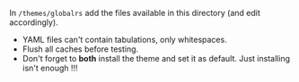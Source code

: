 In `/themes/globalrs` add the files available in this directory (and edit accordingly).

* YAML files can't contain tabulations, only whitespaces.
* Flush all caches before testing.
* Don't forget to **both** install the theme and set it as default. Just installing isn't enough !!!
